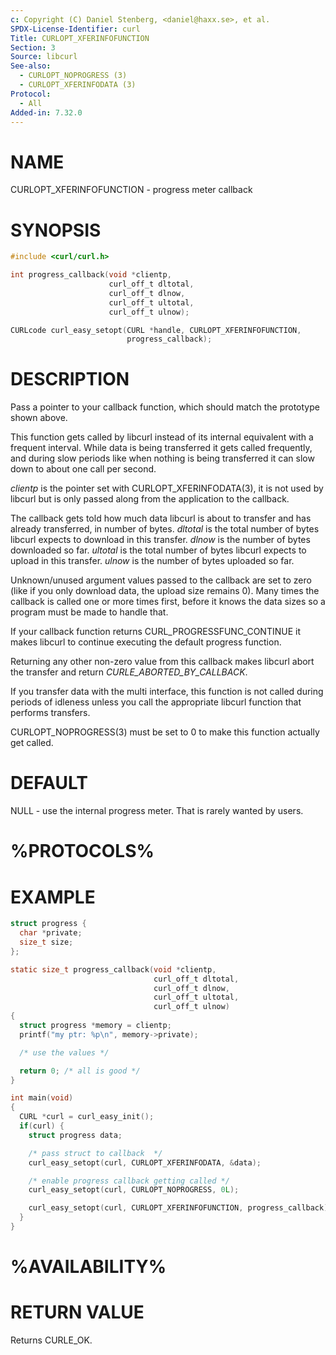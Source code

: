 ```yaml
---
c: Copyright (C) Daniel Stenberg, <daniel@haxx.se>, et al.
SPDX-License-Identifier: curl
Title: CURLOPT_XFERINFOFUNCTION
Section: 3
Source: libcurl
See-also:
  - CURLOPT_NOPROGRESS (3)
  - CURLOPT_XFERINFODATA (3)
Protocol:
  - All
Added-in: 7.32.0
---
```


# NAME

CURLOPT_XFERINFOFUNCTION - progress meter callback

# SYNOPSIS

~~~c
#include <curl/curl.h>

int progress_callback(void *clientp,
                      curl_off_t dltotal,
                      curl_off_t dlnow,
                      curl_off_t ultotal,
                      curl_off_t ulnow);

CURLcode curl_easy_setopt(CURL *handle, CURLOPT_XFERINFOFUNCTION,
                          progress_callback);
~~~

# DESCRIPTION

Pass a pointer to your callback function, which should match the prototype
shown above.

This function gets called by libcurl instead of its internal equivalent with a
frequent interval. While data is being transferred it gets called frequently,
and during slow periods like when nothing is being transferred it can slow
down to about one call per second.

*clientp* is the pointer set with CURLOPT_XFERINFODATA(3), it is not
used by libcurl but is only passed along from the application to the callback.

The callback gets told how much data libcurl is about to transfer and has
already transferred, in number of bytes. *dltotal* is the total number of
bytes libcurl expects to download in this transfer. *dlnow* is the number
of bytes downloaded so far. *ultotal* is the total number of bytes libcurl
expects to upload in this transfer. *ulnow* is the number of bytes
uploaded so far.

Unknown/unused argument values passed to the callback are set to zero (like if
you only download data, the upload size remains 0). Many times the callback is
called one or more times first, before it knows the data sizes so a program
must be made to handle that.

If your callback function returns CURL_PROGRESSFUNC_CONTINUE it makes libcurl
to continue executing the default progress function.

Returning any other non-zero value from this callback makes libcurl abort the
transfer and return *CURLE_ABORTED_BY_CALLBACK*.

If you transfer data with the multi interface, this function is not called
during periods of idleness unless you call the appropriate libcurl function
that performs transfers.

CURLOPT_NOPROGRESS(3) must be set to 0 to make this function actually
get called.

# DEFAULT

NULL - use the internal progress meter. That is rarely wanted by users.

# %PROTOCOLS%

# EXAMPLE

~~~c
struct progress {
  char *private;
  size_t size;
};

static size_t progress_callback(void *clientp,
                                curl_off_t dltotal,
                                curl_off_t dlnow,
                                curl_off_t ultotal,
                                curl_off_t ulnow)
{
  struct progress *memory = clientp;
  printf("my ptr: %p\n", memory->private);

  /* use the values */

  return 0; /* all is good */
}

int main(void)
{
  CURL *curl = curl_easy_init();
  if(curl) {
    struct progress data;

    /* pass struct to callback  */
    curl_easy_setopt(curl, CURLOPT_XFERINFODATA, &data);

    /* enable progress callback getting called */
    curl_easy_setopt(curl, CURLOPT_NOPROGRESS, 0L);

    curl_easy_setopt(curl, CURLOPT_XFERINFOFUNCTION, progress_callback);
  }
}
~~~

# %AVAILABILITY%

# RETURN VALUE

Returns CURLE_OK.
